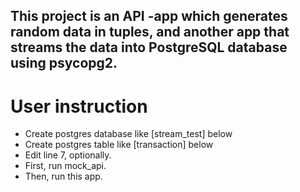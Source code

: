 ## This project is an API -app which generates random data in tuples, and another app that streams the data into PostgreSQL database using psycopg2. 

# User instruction
- Create postgres database like [stream_test] below
- Create postgres table like [transaction] below 
- Edit line 7, optionally.
- First, run mock_api.  
- Then, run this app.

